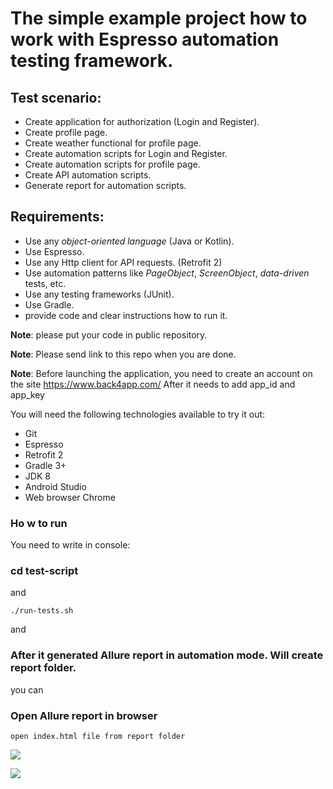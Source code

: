 # The simple example project how to work with Espresso automation testing framework.

## Test scenario:
- Create application for authorization (Login and Register).
- Create profile page.
- Create weather functional for profile page. 
- Create automation scripts for Login and Register.
- Create automation scripts for profile page.
- Create API automation scripts.
- Generate report for automation scripts. 
    
## Requirements:
- Use any *object-oriented language* (Java or Kotlin).
- Use Espresso.
- Use any Http client for API requests. (Retrofit 2)
- Use automation patterns like *PageObject*, *ScreenObject*, *data-driven* tests, etc.
- Use any testing frameworks (JUnit).
- Use Gradle. 
- provide code and clear instructions how to run it.

**Note**: please put your code in public repository.

**Note**: Please send link to this repo when you are done.

**Note**: Before launching the application, you need to create an account on the site https://www.back4app.com/ After it needs to add app_id and app_key

You will need the following technologies available to try it out:
* Git
* Espresso
* Retrofit 2
* Gradle 3+
* JDK 8
* Android Studio 
* Web browser Chrome

### Ho w to run

 You need to write in console: 
 
 ### cd test-script
 
 and 
 
```./run-tests.sh ```

  and 
  
### After it generated Allure report in automation mode. Will create report folder.    

you can 

### Open Allure report in browser

```open index.html file from report folder```

![](https://a.radikal.ru/a39/2006/0b/a94fed92741c.png) 

![](https://b.radikal.ru/b31/2006/b7/a83835f0d1a6.png)

